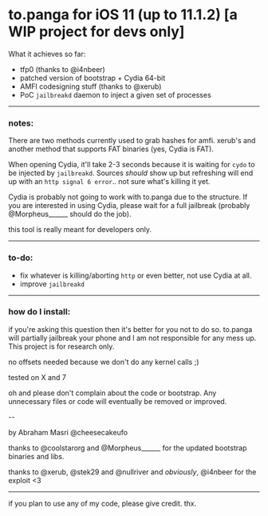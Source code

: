 # to.panga for iOS 11 (up to 11.1.2) [a WIP project for devs only]

What it achieves so far:

* tfp0 (thanks to @i4nbeer)
* patched version of bootstrap + Cydia 64-bit
* AMFI codesigning stuff (thanks to @xerub)
* PoC `jailbreakd` daemon to inject a given set of processes

---
### notes:
There are two methods currently used to grab hashes for amfi. xerub's and another method that supports FAT binaries (yes, Cydia is FAT).

When opening Cydia, it'll take 2-3 seconds because it is waiting for `cydo` to be injected by `jailbreakd`. Sources _should_ show up but refreshing will end up with an `http signal 6 error`.. not sure what's killing it yet.

Cydia is probably not going to work with to.panga due to the structure. If you are interested in using Cydia, please wait for a full jailbreak (probably @Morpheus______ should do the job).

this tool is really meant for developers only.

---

### to-do:

* fix whatever is killing/aborting `http` or even better, not use Cydia at all.
* improve `jailbreakd`

---

### how do I install:

if you're asking this question then it's better for you not to do so. to.panga will partially jailbreak your phone and I am not responsible for any mess up. This project is for research only.

no offsets needed because we don't do any kernel calls ;)

tested on X and 7

oh and please don't complain about the code or bootstrap. Any unnecessary files or code will eventually be removed or improved.

--

by Abraham Masri @cheesecakeufo

thanks to @coolstarorg and @Morpheus______ for the updated bootstrap binaries and libs.

thanks to @xerub, @stek29 and @nullriver and _obviously_, @i4nbeer for the exploit <3

---
if you plan to use any of my code, please give credit. thx.
